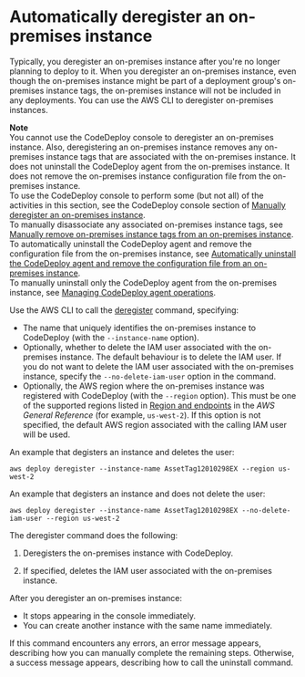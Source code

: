 # Automatically deregister an on\-premises instance<a name="on-premises-instances-operations-deregister-automatically"></a>

Typically, you deregister an on\-premises instance after you're no longer planning to deploy to it\. When you deregister an on\-premises instance, even though the on\-premises instance might be part of a deployment group's on\-premises instance tags, the on\-premises instance will not be included in any deployments\. You can use the AWS CLI to deregister on\-premises instances\.

**Note**  
You cannot use the CodeDeploy console to deregister an on\-premises instance\. Also, deregistering an on\-premises instance removes any on\-premises instance tags that are associated with the on\-premises instance\. It does not uninstall the CodeDeploy agent from the on\-premises instance\. It does not remove the on\-premises instance configuration file from the on\-premises instance\.  
To use the CodeDeploy console to perform some \(but not all\) of the activities in this section, see the CodeDeploy console section of [Manually deregister an on\-premises instance](on-premises-instances-operations-deregister-manually.md)\.  
To manually disassociate any associated on\-premises instance tags, see [Manually remove on\-premises instance tags from an on\-premises instance](on-premises-instances-operations-remove-tags.md)\.  
To automatically uninstall the CodeDeploy agent and remove the configuration file from the on\-premises instance, see [Automatically uninstall the CodeDeploy agent and remove the configuration file from an on\-premises instance](on-premises-instances-operations-uninstall-agent.md)\.  
To manually uninstall only the CodeDeploy agent from the on\-premises instance, see [Managing CodeDeploy agent operations](codedeploy-agent-operations.md)\. 

Use the AWS CLI to call the [deregister](https://docs.aws.amazon.com/cli/latest/reference/deploy/deregister.html) command, specifying:
+ The name that uniquely identifies the on\-premises instance to CodeDeploy \(with the `--instance-name` option\)\. 
+  Optionally, whether to delete the IAM user associated with the on\-premises instance\. The default behaviour is to delete the IAM user\. If you do not want to delete the IAM user associated with the on\-premises instance, specify the `--no-delete-iam-user` option in the command\. 
+ Optionally, the AWS region where the on\-premises instance was registered with CodeDeploy \(with the `--region` option\)\. This must be one of the supported regions listed in [Region and endpoints](https://docs.aws.amazon.com/general/latest/gr/rande.html#codedeploy_region) in the *AWS General Reference* \(for example, `us-west-2`\)\. If this option is not specified, the default AWS region associated with the calling IAM user will be used\.

An example that degisters an instance and deletes the user:

```
aws deploy deregister --instance-name AssetTag12010298EX --region us-west-2
```

An example that degisters an instance and does not delete the user:

```
aws deploy deregister --instance-name AssetTag12010298EX --no-delete-iam-user --region us-west-2
```

The deregister command does the following:

1. Deregisters the on\-premises instance with CodeDeploy\.

1. If specified, deletes the IAM user associated with the on\-premises instance\.

After you deregister an on\-premises instance:
+  It stops appearing in the console immediately\. 
+  You can create another instance with the same name immediately\. 

If this command encounters any errors, an error message appears, describing how you can manually complete the remaining steps\. Otherwise, a success message appears, describing how to call the uninstall command\.